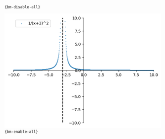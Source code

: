 `{bm-disable-all}`

![Graph(s) of 1/(x+3)^2](calculus_d420cc9cb93cb17f75e8775f60dfc50e.png)
`{bm-enable-all}`

